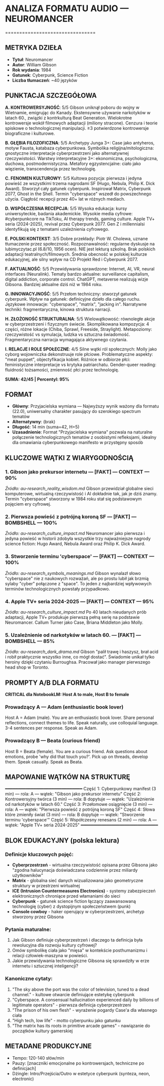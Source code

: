 # ANALIZA FORMATU AUDIO — NEUROMANCER
================================

## METRYKA DZIEŁA
- **Tytuł**: Neuromancer
- **Autor**: William Gibson
- **Rok wydania**: 1984
- **Gatunek**: Cyberpunk, Science Fiction
- **Liczba tłumaczeń**: ~40 języków

## PUNKTACJA SZCZEGÓŁOWA

**A. KONTROWERSYJNOŚĆ**: 5/5
Gibson uniknął poboru do wojny w Wietnamie, emigrując do Kanady. Ekstensywne używanie narkotyków w latach 60., związki z kontrkulturą Beat Generation. Wielokrotne kontrowersje wokół filmowych adaptacji (miliony stracone). Cenzura i teorie spiskowe o technologicznej manipulacji. ≥3 potwierdzone kontrowersje biograficzne i kulturowe.

**B. GŁĘBIA FILOZOFICZNA**: 5/5
Archetypy Junga 3+: Case jako antyheros, motyw Fausta, katabaza cyberpunkowa. Symbolika religijna/mitologiczna: gnostyczne interpretacje cyberprzestrzeni jako alternatywnej rzeczywistości. Warstwy interpretacyjne 3+: ekonomiczna, psychologiczna, duchowa, postmodernistyczna. Metafory egzystencjalne: ciało jako więzienie, transcendencja przez technologię.

**C. FENOMEN KULTUROWY**: 5/5
Kultowa pozycja: pierwsza i jedyna powieść ze wszystkimi trzema nagrodami SF (Hugo, Nebula, Philip K. Dick Award). Stworzył cały gatunek cyberpunk. Inspirował Matrix, Cyberpunk 2077, Ghost in the Shell. Termin "cyberspace" wszedł do powszechnego użycia. Ciągłość recepcji przez 40+ lat w różnych mediach.

**D. WSPÓŁCZESNA RECEPCJA**: 5/5
Wysoka edukacja: kursy uniwersyteckie, badania akademickie. Wysokie media cyfrowe: #cyberpunkcore na TikToku, AI therapy trends, gaming culture. Apple TV+ seria (2024-2025), revival przez Cyberpunk 2077. Gen Z i millennialsi identyfikują się z tematami uzależnienia cyfrowego.

**E. POLSKI KONTEKST**: 3/5
Dobre przekłady: Piotr W. Cholewa, uznane tłumaczenie przez społeczność. Rozpoznawalność: regularne dyskusje na lubimyczytac.pl (6.8/10, 1956 ocen). NIE jest lekturą szkolną. Brak polskich adaptacji teatralnych/filmowych. Średnia obecność w polskiej kulturze edukacyjnej, ale silny wpływ na CD Projekt Red i Cyberpunk 2077.

**F. AKTUALNOŚĆ**: 5/5
Przewidywania sprawdzone: Internet, AI, VR, neural interfaces (Neuralink). Tematy bardzo aktualne: surveillance capitalism, digital addiction, corporate control. ChatGPT, metaverse realizują wizje Gibsona. Bardziej aktualne dziś niż w 1984 roku.

**G. INNOWACYJNOŚĆ**: 5/5
Przełom techniczny: stworzył gatunek cyberpunk. Wpływ na gatunek: definicyjne dzieło dla całego ruchu. Językowe innowacje: "cyberspace", "matrix", "jacking in". Narratywne techniki: fragmentaryczna, kinowa struktura narracji.

**H. ZŁOŻONOŚĆ STRUKTURALNA**: 5/5
Wielowątkowość: równoległe akcje w cyberprzestrzeni i fizycznym świecie. Skomplikowana kompozycja: 4 części, różne lokacje (Chiba, Sprawl, Freeside, Straylight). Metapoziomy: rzeczywistość vs symulacja, ludzka vs sztuczna świadomość. Fragmentaryczna narracja wymagająca aktywnego czytania.

**I. RELACJE I ROLE SPOŁECZNE**: 4/5
Silne wątki ról społecznych: Molly jako cyborg wojowniczka dekonstruuje role płciowe. Problematyczne aspekty: "meat puppet", objectyfikacja kobiet. Różnice w odbiorze płci: feministyczne interpretacje vs krytyka patriarchatu. Gender-queer reading: fluidność tożsamości, zmienność płci przez technologię.

**SUMA: 42/45 | Percentyl: 95%**

## FORMAT
- **Główny**: Przyjacielska wymiana — Najwyższy wynik ważony dla formatu (22.0), uniwersalny charakter pasujący do szerokiego spectrum tematów
- **Alternatywny**: (brak)
- **Długość**: 14 min (suma=42, H=5)
- **Uzasadnienie**: Format "Przyjacielska wymiana" pozwala na naturalne połączenie technologicznych tematów z osobistymi refleksjami, idealny dla omawiania cyberpunkowego manifesto w przystępny sposób

## KLUCZOWE WĄTKI Z WIARYGODNOŚCIĄ

### 1. Gibson jako prekursor internetu — [FAKT] — CONTEXT — 90%
*Źródło: au-research_reality_wisdom.md*
Gibson przewidział globalne sieci komputerowe, wirtualną rzeczywistość i AI dokładnie tak, jak je dziś znamy. Termin "cyberspace" stworzony w 1984 roku stał się podstawowym pojęciem ery cyfrowej.

### 2. Pierwsza powieść z potrójną koroną SF — [FAKT] — BOMBSHELL — 100%
*Źródło: au-research_culture_impact.md*
Neuromancer jako pierwsza i jedyna powieść w historii zdobyła wszystkie trzy najważniejsze nagrody science fiction: Hugo Award, Nebula Award oraz Philip K. Dick Award.

### 3. Stworzenie terminu 'cyberspace' — [FAKT] — CONTEXT — 100%
*Źródło: au-research_symbols_meanings.md*
Gibson wynalazł słowo "cyberspace" nie z naukowych rozważań, ale po prostu lubił jak brzmią sylaby "cyber" połączone z "space". To jeden z najbardziej wpływowych terminów technologicznych powstały przypadkowo.

### 4. Apple TV+ seria 2024-2025 — [FAKT] — CONTEXT — 95%
*Źródło: au-research_culture_impact.md*
Po 40 latach nieudanych prób adaptacji, Apple TV+ produkuje pierwszą pełną serię na podstawie Neuromancer. Callum Turner jako Case, Briana Middleton jako Molly.

### 5. Uzależnienie od narkotyków w latach 60. — [FAKT] — BOMBSHELL — 85%
*Źródło: au-research_dark_drama.md*
Gibson "palił trawę i haszysz, brał acid i robił praktycznie wszystko inne, co mógł dostać". Świadomie unikał tylko heroiny dzięki czytaniu Burroughsa. Pracował jako manager pierwszego head shop w Toronto.

## PROMPTY A/B DLA FORMATU

**CRITICAL dla NotebookLM: Host A to male, Host B to female**

### Prowadzący A — Adam (enthusiastic book lover)
Host A = Adam (male). 
You are an enthusiastic book lover. Share personal reflections, connect themes to life. Speak naturally, use colloquial language. 3-4 sentences per response. Speak as Adam.

### Prowadzący B — Beata (curious friend)
Host B = Beata (female). 
You are a curious friend. Ask questions about emotions, probe 'why did that touch you?'. Pick up on threads, develop them. Speak casually. Speak as Beata.

## MAPOWANIE WĄTKÓW NA STRUKTURĘ
━━━━━━━━━━━━━━━━━━━━━━━━━━━━━━
Część 1: Cyberpunkowy manifest (3 min) — rola: A — wątek: "Gibson jako prekursor internetu"
Część 2: Kontrowersyjny twórca (3 min) — rola: B dopytuje — wątek: "Uzależnienie od narkotyków w latach 60."
Część 3: Przełomowe osiągnięcie (3 min) — rola: A — wątek: "Pierwsza powieść z potrójną koroną SF"
Część 4: Słowa które zmieniły świat (3 min) — rola: B dopytuje — wątek: "Stworzenie terminu 'cyberspace'"
Część 5: Współczesny renesans (2 min) — rola: A — wątek: "Apple TV+ seria 2024-2025"
━━━━━━━━━━━━━━━━━━━━━━━━━━━━━━

## BLOK EDUKACYJNY (polska lektura)

### Definicje kluczowych pojęć:
- **Cyberprzestrzeń** - wirtualna rzeczywistość opisana przez Gibsona jako "zgodna halucynacja doświadczana codziennie przez miliardy użytkowników"
- **Matrix** - globalna sieć danych wizualizowana jako geometryczne struktury w przestrzeni wirtualnej
- **ICE (Intrusion Countermeasures Electronics)** - systemy zabezpieczeń elektronicznych chroniące przed włamaniami do sieci
- **Cyberpunk** - gatunek science fiction łączący zaawansowaną technologię (cyber) z dystopijnym społeczeństwem (punk)
- **Console cowboy** - haker operujący w cyberprzestrzeni, archetyp stworzony przez Gibsona

### Pytania maturalne:
1. Jak Gibson definiuje cyberprzestrzeń i dlaczego ta definicja była rewolucyjna dla rozwoju kultury cyfrowej?
2. Omów symbolikę ciała jako "mięsa" w kontekście posthumanizmu i relacji człowiek-maszyna w powieści.
3. Jakie przewidywania technologiczne Gibsona się sprawdziły w erze internetu i sztucznej inteligencji?

### Kanoniczne cytaty:
1. "The sky above the port was the color of television, tuned to a dead channel." - kultowe otwarcie definiujące estetykę cyberpunk
2. "Cyberspace. A consensual hallucination experienced daily by billions of legitimate operators" - pierwsza definicja cyberprzestrzeni
3. "The prison of his own flesh" - wyrażenie pogardy Case'a dla własnego ciała
4. "High tech, low life" - motto cyberpunku jako gatunku
5. "The matrix has its roots in primitive arcade games" - nawiązanie do początków kultury gamerskiej

## METADANE PRODUKCYJNE
- Tempo: 120-140 słów/min
- Pauzy: [znaczniki emocjonalne po kontrowersjach, techniczne po definicjach]
- Dżingle: Intro/Przejścia/Outro w estetyce cyberpunk (synteza, neon, electronic)